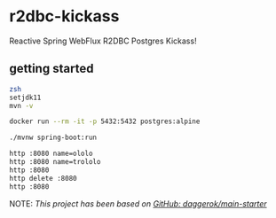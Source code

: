 # r2dbc-kickass
Reactive Spring WebFlux R2DBC Postgres Kickass!

## getting started

```bash
zsh
setjdk11
mvn -v

docker run --rm -it -p 5432:5432 postgres:alpine

./mvnw spring-boot:run

http :8080 name=ololo
http :8080 name=trololo
http :8080
http delete :8080
http :8080
```

NOTE: _This project has been based on [GitHub: daggerok/main-starter](https://github.com/daggerok/main-starter)_

